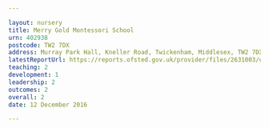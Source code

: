 ```yaml
---

layout: nursery
title: Merry Gold Montessori School
urn: 402938
postcode: TW2 7DX
address: Murray Park Hall, Kneller Road, Twickenham, Middlesex, TW2 7DX
latestReportUrl: https://reports.ofsted.gov.uk/provider/files/2631003/urn/402938.pdf
teaching: 2
development: 1
leadership: 2
outcomes: 2
overall: 2
date: 12 December 2016

---
```

